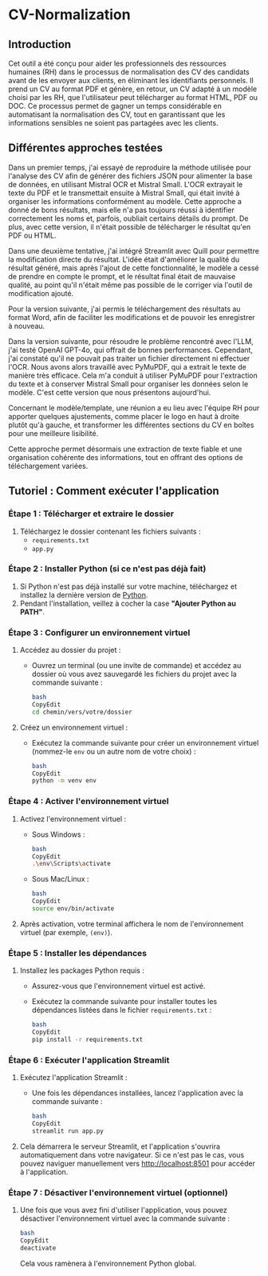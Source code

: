 # CV-Normalization
## Introduction

Cet outil a été conçu pour aider les professionnels des ressources humaines (RH) dans le processus de normalisation des CV des candidats avant de les envoyer aux clients, en éliminant les identifiants personnels. Il prend un CV au format PDF et génère, en retour, un CV adapté à un modèle choisi par les RH, que l'utilisateur peut télécharger au format HTML, PDF ou DOC. Ce processus permet de gagner un temps considérable en automatisant la normalisation des CV, tout en garantissant que les informations sensibles ne soient pas partagées avec les clients.

## Différentes approches testées

Dans un premier temps, j'ai essayé de reproduire la méthode utilisée pour l'analyse des CV afin de générer des fichiers JSON pour alimenter la base de données, en utilisant Mistral OCR et Mistral Small. L'OCR extrayait le texte du PDF et le transmettait ensuite à Mistral Small, qui était invité à organiser les informations conformément au modèle. Cette approche a donné de bons résultats, mais elle n'a pas toujours réussi à identifier correctement les noms et, parfois, oubliait certains détails du prompt. De plus, avec cette version, il n'était possible de télécharger le résultat qu'en PDF ou HTML.

Dans une deuxième tentative, j'ai intégré Streamlit avec Quill pour permettre la modification directe du résultat. L'idée était d'améliorer la qualité du résultat généré, mais après l'ajout de cette fonctionnalité, le modèle a cessé de prendre en compte le prompt, et le résultat final était de mauvaise qualité, au point qu'il n'était même pas possible de le corriger via l'outil de modification ajouté.

Pour la version suivante, j'ai permis le téléchargement des résultats au format Word, afin de faciliter les modifications et de pouvoir les enregistrer à nouveau.

Dans la version suivante, pour résoudre le problème rencontré avec l'LLM, j'ai testé OpenAI GPT-4o, qui offrait de bonnes performances. Cependant, j'ai constaté qu'il ne pouvait pas traiter un fichier directement ni effectuer l'OCR. Nous avons alors travaillé avec PyMuPDF, qui a extrait le texte de manière très efficace. Cela m'a conduit à utiliser PyMuPDF pour l'extraction du texte et à conserver Mistral Small pour organiser les données selon le modèle. C'est cette version que nous présentons aujourd'hui.

Concernant le modèle/template, une réunion a eu lieu avec l'équipe RH pour apporter quelques ajustements, comme placer le logo en haut à droite plutôt qu'à gauche, et transformer les différentes sections du CV en boîtes pour une meilleure lisibilité.

Cette approche permet désormais une extraction de texte fiable et une organisation cohérente des informations, tout en offrant des options de téléchargement variées.

## Tutoriel : Comment exécuter l'application

### **Étape 1 : Télécharger et extraire le dossier**

1. Téléchargez le dossier contenant les fichiers suivants :
    - `requirements.txt`
    - `app.py`

### **Étape 2 : Installer Python (si ce n'est pas déjà fait)**

1. Si Python n'est pas déjà installé sur votre machine, téléchargez et installez la dernière version de [Python](https://www.python.org/downloads/).
2. Pendant l'installation, veillez à cocher la case **"Ajouter Python au PATH"**.

### **Étape 3 : Configurer un environnement virtuel**

1. Accédez au dossier du projet :
    - Ouvrez un terminal (ou une invite de commande) et accédez au dossier où vous avez sauvegardé les fichiers du projet avec la commande suivante :
        
        ```bash
        bash
        CopyEdit
        cd chemin/vers/votre/dossier
        ```
        
2. Créez un environnement virtuel :
    - Exécutez la commande suivante pour créer un environnement virtuel (nommez-le `env` ou un autre nom de votre choix) :
        
        ```bash
        bash
        CopyEdit
        python -m venv env
        ```
        

### **Étape 4 : Activer l'environnement virtuel**

1. Activez l'environnement virtuel :
    - Sous Windows :
        
        ```bash
        bash
        CopyEdit
        .\env\Scripts\activate
        ```
        
    - Sous Mac/Linux :
        
        ```bash
        bash
        CopyEdit
        source env/bin/activate
        ```
        
2. Après activation, votre terminal affichera le nom de l'environnement virtuel (par exemple, `(env)`).

### **Étape 5 : Installer les dépendances**

1. Installez les packages Python requis :
    - Assurez-vous que l'environnement virtuel est activé.
    - Exécutez la commande suivante pour installer toutes les dépendances listées dans le fichier `requirements.txt` :
        
        ```bash
        bash
        CopyEdit
        pip install -r requirements.txt
        ```
        

### **Étape 6 : Exécuter l'application Streamlit**

1. Exécutez l'application Streamlit :
    - Une fois les dépendances installées, lancez l'application avec la commande suivante :
        
        ```bash
        bash
        CopyEdit
        streamlit run app.py
        ```
        
2. Cela démarrera le serveur Streamlit, et l'application s'ouvrira automatiquement dans votre navigateur. Si ce n'est pas le cas, vous pouvez naviguer manuellement vers [http://localhost:8501](http://localhost:8501/) pour accéder à l'application.

### **Étape 7 : Désactiver l'environnement virtuel (optionnel)**

1. Une fois que vous avez fini d'utiliser l'application, vous pouvez désactiver l'environnement virtuel avec la commande suivante :
    
    ```bash
    bash
    CopyEdit
    deactivate
    ```
    
    Cela vous ramènera à l'environnement Python global.

